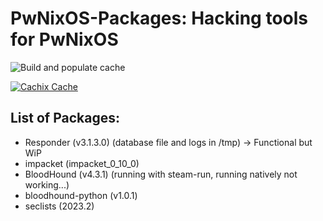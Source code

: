 # PwNixOS-Packages: Hacking tools for PwNixOS

<!-- Remove this if you don't use github actions -->
![Build and populate cache](https://github.com/exploitoverload/PwNixOS-Packages/workflows/Build%20and%20populate%20cache/badge.svg)

<!--
Uncomment this if you use travis:

[![Build Status](https://travis-ci.com/<YOUR_TRAVIS_USERNAME>/nur-packages.svg?branch=master)](https://travis-ci.com/<YOUR_TRAVIS_USERNAME>/nur-packages)
-->
[![Cachix Cache](https://img.shields.io/badge/cachix-pwnixos-blue.svg)](https://pwnixos.cachix.org)


## List of Packages:

* Responder (v3.1.3.0) (database file and logs in /tmp) -> Functional but WiP
* impacket (impacket_0_10_0)
* BloodHound (v4.3.1) (running with steam-run, running natively not working...)
* bloodhound-python (v1.0.1)
* seclists (2023.2)
